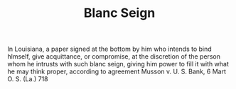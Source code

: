 ---
title: Blanc Seign
letter: B
permalink: "/definitions/bld-blanc-seign.html"
body: In Louisiana, a paper signed at the bottom by him who intends to bind hlmself,
  give acquittance, or compromise, at the discretion of the person whom he intrusts
  with such blanc seign, giving him power to fill it with what he may think proper,
  according to agreement Musson v. U. S. Bank, 6 Mart O. S. (La.) 718
published_at: '2018-07-07'
source: Black's Law Dictionary 2nd Ed (1910)
layout: post
---